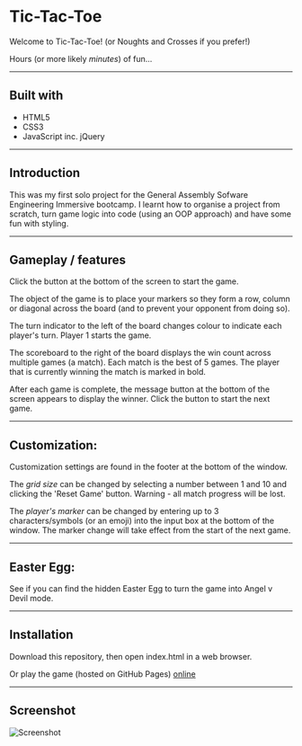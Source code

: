 # Tic-Tac-Toe

Welcome to Tic-Tac-Toe! 
(or Noughts and Crosses if you prefer!)

Hours (or more likely _minutes_) of fun...

---------------------------------------------------------------

## Built with

* HTML5
* CSS3
* JavaScript inc. jQuery

---------------------------------------------------------------
## Introduction

This was my first solo project for the General Assembly Sofware Engineering Immersive bootcamp.  I learnt how to organise a project from scratch, turn game logic into code (using an OOP approach) and have some fun with styling. 

---------------------------------------------------------------

## Gameplay / features

Click the button at the bottom of the screen to start the game.

The object of the game is to place your markers so they form a row, column or diagonal across the board (and to prevent your opponent from doing so).

The turn indicator to the left of the board changes colour to indicate each player's turn. Player 1 starts the game.

The scoreboard to the right of the board displays the win count across multiple games (a match). Each match is the best of 5 games. The player that is currently winning the match is marked in bold.

After each game is complete, the message button at the bottom of the screen appears to display the winner. Click the button to start the next game.

---------------------------------------------------------------

## Customization:

Customization settings are found in the footer at the bottom of the window.

The *grid size* can be changed by selecting a number between 1 and 10 and clicking the 'Reset Game' button. Warning - all match progress will be lost.

The *player's marker* can be changed by entering up to 3 characters/symbols (or an emoji) into the input box at the bottom of the window. The marker change will take effect from the start of the next game.

---------------------------------------------------------------

## Easter Egg:

See if you can find the hidden Easter Egg to turn the game into Angel v Devil mode.

---------------------------------------------------------------

## Installation

Download this repository, then open index.html in a web browser.

Or play the game (hosted on GitHub Pages) [online](https://edwalters99.github.io/tic-tac-toe/)

---------------------------------------------------------------


## Screenshot


![Screenshot](https://edwalters99.github.io/tic-tac-toe/screenshot2.jpg)



